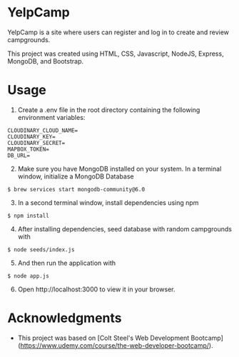 # YelpCamp
YelpCamp is a site where users can register and log in to create and review campgrounds. 

This project was created using HTML, CSS, Javascript, NodeJS, Express, MongoDB, and Bootstrap. 


# Usage

1. Create a .env file in the root directory containing the following environment variables:

```
CLOUDINARY_CLOUD_NAME=
CLOUDINARY_KEY=
CLOUDINARY_SECRET=
MAPBOX_TOKEN=
DB_URL=
```

2. Make sure you have MongoDB installed on your system.
In a terminal window, initialize a MongoDB Database 
```
$ brew services start mongodb-community@6.0
```
3. In a second terminal window, install dependencies using npm
```
$ npm install
```
4. After installing dependencies, seed database with random campgrounds with 
```
$ node seeds/index.js
```

5. And then run the application with 
```
$ node app.js
```
6. Open http://localhost:3000 to view it in your browser.



# Acknowledgments
-	This project was based on [Colt Steel's Web Development Bootcamp] (https://www.udemy.com/course/the-web-developer-bootcamp/).

